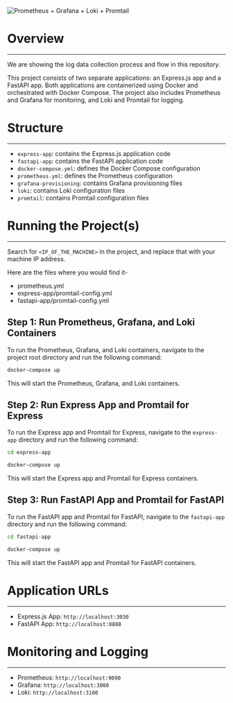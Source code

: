 

![Prometheus + Grafana + Loki + Promtail](https://github.com/webhkp/prometheus-grafana-loki-promtail/graphana-prometheus-loki-promtail.png)

# Overview
--------------------
We are showing the log data collection process and flow in this repository.

This project consists of two separate applications: an Express.js app and a FastAPI app. Both applications are containerized using Docker and orchestrated with Docker Compose. The project also includes Prometheus and Grafana for monitoring, and Loki and Promtail for logging.

# Structure
--------------------

* `express-app`: contains the Express.js application code
* `fastapi-app`: contains the FastAPI application code
* `docker-compose.yml`: defines the Docker Compose configuration
* `prometheus.yml`: defines the Prometheus configuration
* `grafana-provisioning`: contains Grafana provisioning files
* `loki`: contains Loki configuration files
* `promtail`: contains Promtail configuration files

# Running the Project(s)
--------------------
Search for `<IP_OF_THE_MACHINE>` in the project, and replace that with your machine IP address.

Here are the files where you would find it-
- prometheus.yml
- express-app/promtail-config.yml
- fastapi-app/promtail-config.yml

## Step 1: Run Prometheus, Grafana, and Loki Containers

To run the Prometheus, Grafana, and Loki containers, navigate to the project root directory and run the following command:

```bash
docker-compose up
```
This will start the Prometheus, Grafana, and Loki containers.

## Step 2: Run Express App and Promtail for Express

To run the Express app and Promtail for Express, navigate to the `express-app` directory and run the following command:

```bash
cd express-app

docker-compose up
```
This will start the Express app and Promtail for Express containers.

## Step 3: Run FastAPI App and Promtail for FastAPI

To run the FastAPI app and Promtail for FastAPI, navigate to the `fastapi-app` directory and run the following command:

```bash
cd fastapi-app

docker-compose up
```
This will start the FastAPI app and Promtail for FastAPI containers.

# Application URLs
--------------------

* Express.js App: `http://localhost:3030`
* FastAPI App: `http://localhost:8888`

# Monitoring and Logging
--------------------

* Prometheus: `http://localhost:9090`
* Grafana: `http://localhost:3000`
* Loki: `http://localhost:3100`
